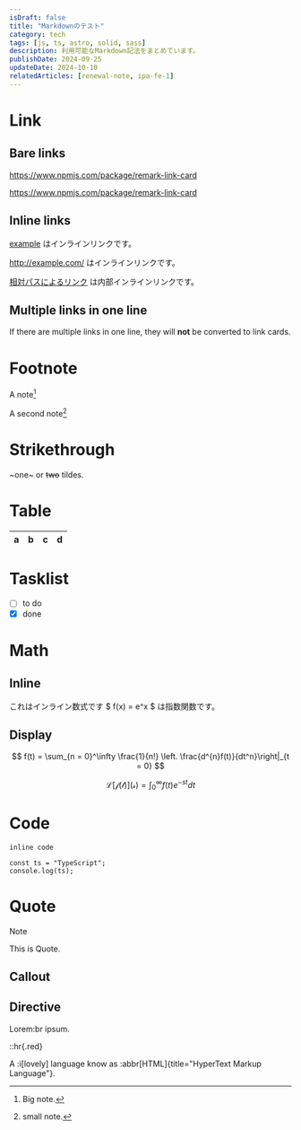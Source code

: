 ```yaml
---
isDraft: false
title: "Markdownのテスト"
category: tech
tags: [js, ts, astro, solid, sass]
description: 利用可能なMarkdown記法をまとめています。
publishDate: 2024-09-25
updateDate: 2024-10-10
relatedArticles: [renewal-note, ipa-fe-1]
---
```


# Link

## Bare links

https://www.npmjs.com/package/remark-link-card

<https://www.npmjs.com/package/remark-link-card>

## Inline links

[example](http://example.com/) はインラインリンクです。

http://example.com/ はインラインリンクです。

[相対パスによるリンク](/blog/articles/renewal-note) は内部インラインリンクです。

## Multiple links in one line

If there are multiple links in one line, they will **not** be converted to link cards.

# Footnote

A note[^1]

A second note[^2]

[^1]: Big note.
[^2]: small note.

# Strikethrough

~one~ or ~~two~~ tildes.

# Table

| a   | b   |   c |  d  |
| --- | :-- | --: | :-: |

# Tasklist

- [ ] to do
- [x] done

# Math

## Inline

これはインライン数式です $ f(x) = e^x $ は指数関数です。

## Display

$$
f(t) = \sum_{n = 0}^\infty \frac{1}{n!} \left. \frac{d^{n}f(t)}{dt^n}\right|_{t = 0}
$$

$$
\mathcal{L[f(t)](s)} = \int_0^\infty f(t)e^{-st} dt
$$

# Code

`inline code`

```ts:outline
const ts = "TypeScript";
console.log(ts);
```

# Quote

> [!NOTE]
> This
> is
> Quote.

## Callout

## Directive

Lorem:br
ipsum.

::hr{.red}

A :i[lovely] language know as :abbr[HTML]{title="HyperText Markup Language"}.
